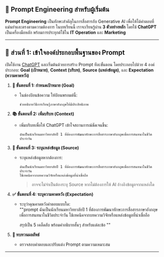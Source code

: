 ## 📝 Prompt Engineering สำหรับผู้เริ่มต้น

**Prompt Engineering** เป็นทักษะสำคัญในการสื่อสารกับ Generative AI เพื่อให้ได้คำตอบที่แม่นยำและตรงตามความต้องการ ในบทเรียนนี้ เราจะเรียนรู้ผ่าน **3 ตัวอย่างหลัก** โดยใช้ **ChatGPT** เป็นเครื่องมือหลัก พร้อมการประยุกต์ใช้ใน **IT Operation** และ **Marketing**

---

## 🔹 **ส่วนที่ 1: เข้าใจองค์ประกอบพื้นฐานของ Prompt**

เปิดใช้งาน [ChatGPT](https://chatgpt.com) และเริ่มต้นด้วยการสร้าง Prompt ทีละขั้นตอน โดยประกอบไปด้วย 4 องค์ประกอบ: **Goal (เป้าหมาย)**, **Context (บริบท)**, **Source (แหล่งข้อมูล)**, และ **Expectation (ความคาดหวัง)**

1. **🎯 ขั้นตอนที่ 1: กำหนดเป้าหมาย (Goal)**  
   - ในช่องป้อนข้อความ ให้ป้อนพรอมต์นี้:  
     ```prompt
     ช่วยอธิบายวิธีการเรียนรู้ภาษาอังกฤษให้มีประสิทธิภาพ
     ```

2. **📚 ขั้นตอนที่ 2: เพิ่มบริบท (Context)**  
   - เพิ่มบริบทเพื่อให้ ChatGPT เข้าใจสถานการณ์ชัดเจนขึ้น:  
     ```prompt
     ฉันเป็นนักเรียนมหาวิทยาลัยปี 1 ที่ต้องการพัฒนาทักษะการสื่อสารภาษาอังกฤษเพื่อการสนทนาในชีวิตประจำวัน
     ```

3. **🔗 ขั้นตอนที่ 3: ระบุแหล่งข้อมูล (Source)**  
   - ระบุแหล่งข้อมูลหากต้องการ:  
     ```prompt
     ฉันเป็นนักเรียนมหาวิทยาลัยปี 1 ที่ต้องการพัฒนาทักษะการสื่อสารภาษาอังกฤษเพื่อการสนทนาในชีวิตประจำวัน
     ใช้เทคนิคจากบทความวิจัยหรือแหล่งข้อมูลที่น่าเชื่อถือ
     ```
     > อาจจะไม่จำเป็นต้องระบุ Source หากไม่ต้องการให้ AI อ้างอิงข้อมูลจากแหล่งใด

4. **✅ ขั้นตอนที่ 4: ระบุความคาดหวัง (Expectation)**  
   - ระบุว่าคุณคาดหวังคำตอบแบบใด:  
     ""prompt
     ฉันเป็นนักเรียนมหาวิทยาลัยปี 1 ที่ต้องการพัฒนาทักษะการสื่อสารภาษาอังกฤษเพื่อการสนทนาในชีวิตประจำวัน
     ใช้เทคนิคจากบทความวิจัยหรือแหล่งข้อมูลที่น่าเชื่อถือ

     สรุปเป็น 5 เคล็ดลับ พร้อมคำอธิบายสั้นๆ สำหรับแต่ละข้อ
     ""

5. **🔄 ทบทวนผลลัพธ์**  
   - ตรวจสอบคำตอบและปรับแต่ง Prompt ตามความเหมาะสม

---


